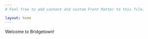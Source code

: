 ```yaml
---
# Feel free to add content and custom Front Matter to this file.

layout: home
---
```


Welcome to Bridgetown!
